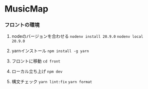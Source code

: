 # MusicMap

### フロントの環境
1. nodeのバージョンを合わせる
`nodenv install 20.9.0`
`nodenv local 20.9.0`

2. yarnインストール
`npm install -g yarn`

3. フロントに移動
`cd front`

4. ローカル立ち上げ
`npm dev`

5. 構文チェック
`yarn lint:fix`
`yarn format`
